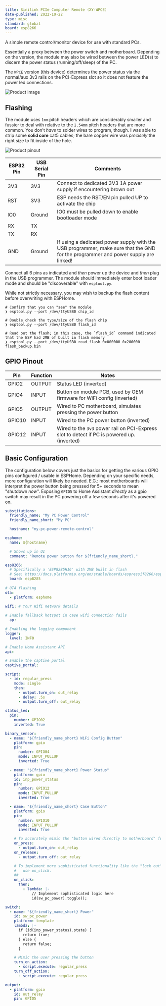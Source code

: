 ```yaml
---
title: Sinilink PCIe Computer Remote (XY-WPCE)
date-published: 2022-10-22
type: misc
standard: global
board: esp8266
---
```


A simple remote control/monitor device for use with standard PCs.

Essentially a proxy between the power switch and motherboard.
Depending on the version, the module may also be wired between the power LED(s) to discern the power status (running/off/sleep) of the PC.

The `WPCE` version (this device) determines the power status via the normal/aux 3v3 rails on the PCI-Express slot so it does not feature the power led connections.

![Product Image](sinilink_XY-WPCE.webp "Product Image")

## Flashing

The module uses `1mm` pitch headers which are considerably smaller and fussier to deal with relative to the `2.54mm` pitch headers that are more common.
You don't _have_ to solder wires to program, though.
I was able to strip some **solid core** cat5 cables; the bare copper wire was _precisely_ the right size to fit inside of the hole.

![Product pinout](sinilink_XY-WPCE_pinout.webp "Product Pinout")

| ESP32 Pin | USB Serial Pin | Comments                                                                                                                          |
| --------- | -------------- | --------------------------------------------------------------------------------------------------------------------------------- |
| 3V3       | 3V3            | Connect to dedicated 3V3 1A power supply if encountering brown out                                                                |
| RST       | 3V3            | ESP needs the RST/EN pin pulled UP to activate the chip                                                                           |
| IO0       | Ground         | IO0 must be pulled down to enable bootloader mode                                                                                 |
| RX        | TX             |                                                                                                                                   |
| TX        | RX             |                                                                                                                                   |
| GND       | Ground         | If using a dedicated power supply with the USB programmer, make sure that the GND for the programmer and power supply are linked! |

Connect all 6 pins as indicated and _then_ power up the device and _then_ plug in the USB programmer.
The module should immediately enter boot loader mode and should be "discoverable" with `esptool.py`.

While not strictly necessary, you may wish to backup the flash content before overwriting with ESPHome.

```shell
# Confirm that you can "see" the module
❯ esptool.py --port /dev/ttyUSB0 chip_id

# Double check the type/size of the flash chip
❯ esptool.py --port /dev/ttyUSB0 flash_id

# Read out the flash; in this case, the `flash_id` command indicated that the ESP had 2MB of built in flash memory
❯ esptool.py --port /dev/ttyUSB0 read_flash 0x000000 0x200000 flash_backup.bin
```

## GPIO Pinout

| Pin    | Function | Notes                                                                                       |
| ------ | -------- | ------------------------------------------------------------------------------------------- |
| GPIO2  | OUTPUT   | Status LED (inverted)                                                                       |
| GPIO4  | INPUT    | Button on module PCB, used by OEM firmware for WiFi config (inverted)                       |
| GPIO5  | OUTPUT   | Wired to PC motherboard, simulates pressing the power button                                |
| GPIO10 | INPUT    | Wired to the PC power button (inverted)                                                     |
| GPIO12 | INPUT    | Wired to the `3v3` power rail on PCI-Express slot to detect if PC is powered up. (inverted) |

## Basic Configuration

The configuration below covers just the basics for getting the various GPIO pins configured / usable in ESPHome.
Depending on your specific needs, more configuration will likely be needed.
E.G.: most motherboards will interpret the power button being pressed for 5+ seconds to mean "shutdown _now_". Exposing `GPIO5` to Home Assistant _directly_ as a gpio switch may result in the PC powering off a few seconds after it's powered on.

```yaml
substitutions:
  friendly_name: "My PC Power Control"
  friendly_name_short: "My PC"

  hostname: "my-pc-power-remote-control"

esphome:
  name: ${hostname}

  # Shows up in UI
  comment: "Remote power button for ${friendly_name_short}."

esp8266:
  # Specifically a 'ESP8285H16' with 2MB built in flash
  # See: https://docs.platformio.org/en/stable/boards/espressif8266/esp8285.html
  board: esp8285
    
# OTA flashing
ota:
  - platform: esphome

wifi: # Your Wifi network details
  
# Enable fallback hotspot in case wifi connection fails  
  ap:

# Enabling the logging component
logger:
  level: INFO

# Enable Home Assistant API
api:

# Enable the captive portal
captive_portal:

script:
  - id: regular_press
    mode: single
    then:
      - output.turn_on: out_relay
      - delay: .5s
      - output.turn_off: out_relay

status_led:
  pin:
    number: GPIO02
    inverted: True

binary_sensor:
  - name: "${friendly_name_short} WiFi Config Button"
    platform: gpio
    pin:
      number: GPIO04
      mode: INPUT_PULLUP
      inverted: True

  - name: "${friendly_name_short} Power Status"
    platform: gpio
    id: inp_power_status
    pin:
      number: GPIO12
      mode: INPUT_PULLUP
      inverted: True

  - name: "${friendly_name_short} Case Button"
    platform: gpio
    pin:
      number: GPIO10
      mode: INPUT_PULLUP
      inverted: True

    # To accurately mimic the "button wired directly to motherboard" function, use on_press/on_release
    on_press:
      - output.turn_on: out_relay
    on_release:
      - output.turn_off: out_relay

    # To implement more sophisticated functionality like the "lock out" mode in the OEM firmware
    #   use on_click.
    ##
    on_click:
      then:
        - lambda: |-
            // Implement sophisticated logic here
            id(sw_pc_power).toggle();

switch:
  - name: "${friendly_name_short} Power"
    id: sw_pc_power
    platform: template
    lambda: |-
      if (id(inp_power_status).state) {
        return true;
      } else {
        return false;
      }

    # Mimic the user pressing the button
    turn_on_action:
      - script.execute: regular_press
    turn_off_action:
      - script.execute: regular_press

output:
  - platform: gpio
    id: out_relay
    pin: GPIO5
```
